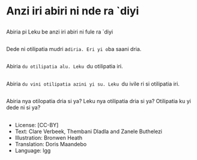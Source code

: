 # Anzi iri abiri ni nde ra `diyi

##
Abiria pi Leku be anzi iri
abiri ni fule ra `diyi

##
Dede ni otilipatia mudri
a`diria. Eri yi o`ba saani
dria.

##
Abiria `du otilipatia alu.
Leku `du otilipatia iri.

##
Abiria `du vini otilipatia
azini yi su.
Leku `du ivile ri si
otilipatia iri.

##
Abiria nya otilopatia
dria si ya?
Leku nya otilipatia dria
si ya?
Otilipatia ku yi dede ni
si ya?

##
* License: [CC-BY]
* Text: Clare Verbeek, Thembani Dladla and Zanele Buthelezi
* Illustration: Bronwen Heath
* Translation: Doris Maandebo
* Language: lgg
